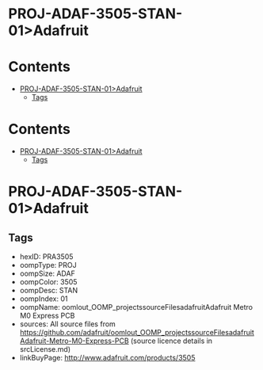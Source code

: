 
PROJ-ADAF-3505-STAN-01>Adafruit
===============================

Contents
========

* [PROJ-ADAF-3505-STAN-01>Adafruit](#proj-adaf-3505-stan-01adafruit)
	* [Tags](#tags)

Contents
========

* [PROJ-ADAF-3505-STAN-01>Adafruit](#proj-adaf-3505-stan-01adafruit)
	* [Tags](#tags)

# PROJ-ADAF-3505-STAN-01>Adafruit

## Tags

- hexID: PRA3505
- oompType: PROJ
- oompSize: ADAF
- oompColor: 3505
- oompDesc: STAN
- oompIndex: 01
- oompName: oomlout_OOMP_projectssourceFilesadafruitAdafruit Metro M0 Express PCB
- sources: All source files from https://github.com/adafruit/oomlout_OOMP_projectssourceFilesadafruitAdafruit-Metro-M0-Express-PCB (source licence details in srcLicense.md)
- linkBuyPage: http://www.adafruit.com/products/3505
